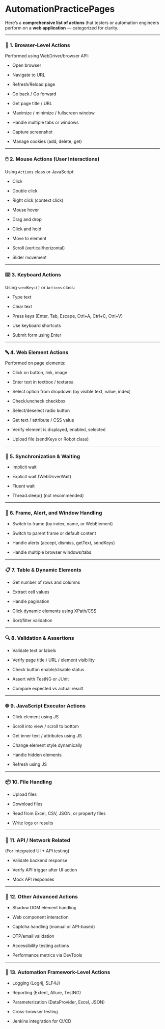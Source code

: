 # AutomationPracticePages

Here’s a **comprehensive list of actions** that testers or automation engineers perform on a **web application** — categorized for clarity.

---

### 🧩 **1\. Browser-Level Actions**

Performed using WebDriver/browser API:

* Open browser
    
* Navigate to URL
    
* Refresh/Reload page
    
* Go back / Go forward
    
* Get page title / URL
    
* Maximize / minimize / fullscreen window
    
* Handle multiple tabs or windows
    
* Capture screenshot
    
* Manage cookies (add, delete, get)
    

---

### 🖱️ **2\. Mouse Actions (User Interactions)**

Using `Actions` class or JavaScript:

* Click
    
* Double click
    
* Right click (context click)
    
* Mouse hover
    
* Drag and drop
    
* Click and hold
    
* Move to element
    
* Scroll (vertical/horizontal)
    
* Slider movement
    

---

### ⌨️ **3\. Keyboard Actions**

Using `sendKeys()` or `Actions` class:

* Type text
    
* Clear text
    
* Press keys (Enter, Tab, Escape, Ctrl+A, Ctrl+C, Ctrl+V)
    
* Use keyboard shortcuts
    
* Submit form using Enter
    

---

### 🔤 **4\. Web Element Actions**

Performed on page elements:

* Click on button, link, image
    
* Enter text in textbox / textarea
    
* Select option from dropdown (by visible text, value, index)
    
* Check/uncheck checkbox
    
* Select/deselect radio button
    
* Get text / attribute / CSS value
    
* Verify element is displayed, enabled, selected
    
* Upload file (sendKeys or Robot class)
    

---

### 🔄 **5\. Synchronization & Waiting**

* Implicit wait
    
* Explicit wait (WebDriverWait)
    
* Fluent wait
    
* Thread.sleep() (not recommended)
    

---

### 🧩 **6\. Frame, Alert, and Window Handling**

* Switch to frame (by index, name, or WebElement)
    
* Switch to parent frame or default content
    
* Handle alerts (accept, dismiss, getText, sendKeys)
    
* Handle multiple browser windows/tabs
    

---

### 📋 **7\. Table & Dynamic Elements**

* Get number of rows and columns
    
* Extract cell values
    
* Handle pagination
    
* Click dynamic elements using XPath/CSS
    
* Sort/filter validation
    

---

### 🔍 **8\. Validation & Assertions**

* Validate text or labels
    
* Verify page title / URL / element visibility
    
* Check button enable/disable status
    
* Assert with TestNG or JUnit
    
* Compare expected vs actual result
    

---

### 🌐 **9\. JavaScript Executor Actions**

* Click element using JS
    
* Scroll into view / scroll to bottom
    
* Get inner text / attributes using JS
    
* Change element style dynamically
    
* Handle hidden elements
    
* Refresh using JS
    

---

### 📦 **10\. File Handling**

* Upload files
    
* Download files
    
* Read from Excel, CSV, JSON, or property files
    
* Write logs or results
    

---

### 📶 **11\. API / Network Related**

(For integrated UI + API testing)

* Validate backend response
    
* Verify API trigger after UI action
    
* Mock API responses
    

---

### 🧠 **12\. Other Advanced Actions**

* Shadow DOM element handling
    
* Web component interaction
    
* Captcha handling (manual or API-based)
    
* OTP/email validation
    
* Accessibility testing actions
    
* Performance metrics via DevTools
    

---

### 🧪 **13\. Automation Framework-Level Actions**

* Logging (Log4j, SLF4J)
    
* Reporting (Extent, Allure, TestNG)
    
* Parameterization (DataProvider, Excel, JSON)
    
* Cross-browser testing
    
* Jenkins integration for CI/CD